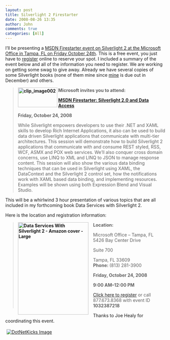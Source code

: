 ```yaml
---
layout: post
title: Silverlight 2 Firestarter
date: 2008-08-26 13:35
author: John
comments: true
categories: [All]
---
```

<p>I’ll be presenting a <a href="/events">MSDN Firestarter event on Silverlight 2 at the Microsoft Office in Tampa, FL on Friday October 24th</a>. This is a free event, you just have to <a href="http://msevents.microsoft.com/CUI/EventDetail.aspx?EventID=1032387218&amp;culture=en-US">register</a> online to reserve your spot. I included a summary of the event below and all of the information you need to register. We are working on getting some swag to give away. Already we have several copies of some Silverlight books (none of them mine since <a href="http://www.amazon.com/Data-Services-Silverlight-John-Papa/dp/0596523092/ref=sr_1_1?ie=UTF8&amp;s=books&amp;qid=1218389224&amp;sr=8-1">mine</a> is due out in December) and others.</p>  <blockquote>   <p><strong><a href="/wp-content/uploads/files/media/image/WindowsLiveWriter/Silverlight2Firestarter_BB75/clip_image002_2.jpg"><strong></strong></a><a href="/wp-content/uploads/files/media/image/WindowsLiveWriter/Silverlight2Firestarter_BB75/clip_image002_2.jpg"><img title="clip_image002" style="border-top-width: 0px; border-left-width: 0px; border-bottom-width: 0px; border-right-width: 0px" height="62" alt="clip_image002" src="/wp-content/uploads/files/media/image/WindowsLiveWriter/Silverlight2Firestarter_BB75/clip_image002_thumb.jpg" width="124" align="left" border="0" /></a></a>Microsoft invites you to attend: <a href="/wp-content/uploads/files/media/image/WindowsLiveWriter/Silverlight2Firestarter_BB75/clip_image002_2.jpg"><strong></strong></a></strong><a href="/wp-content/uploads/files/media/image/WindowsLiveWriter/Silverlight2Firestarter_BB75/clip_image002_2.jpg"><strong></strong></a></a></p>    <p><strong></strong></p>    <p><strong><a href="http://msevents.microsoft.com/CUI/EventDetail.aspx?EventID=1032387218&amp;culture=en-US">MSDN Firestarter: Silverlight 2.0 and Data Access</a><a href="/wp-content/uploads/files/media/image/WindowsLiveWriter/Silverlight2Firestarter_BB75/clip_image002_2.jpg"><strong></strong></a><a href="/wp-content/uploads/files/media/image/WindowsLiveWriter/Silverlight2Firestarter_BB75/clip_image002_2.jpg"><strong></strong></a></strong></p>    <p><strong></strong></p>    <p><strong>Friday, October 24, 2008<a href="/wp-content/uploads/files/media/image/WindowsLiveWriter/Silverlight2Firestarter_BB75/clip_image002_2.jpg"><strong></strong></a></strong></p>    <p>While Silverlight empowers developers to use their .NET and XAML skills to develop Rich Internet Applications, it also can be used to build data driven Silverlight applications that communicate with multi-tier architectures. This session will demonstrate how to build Silverlight 2 applications that communicate with and consume REST styled, RSS, WCF, ASMX and POX web services. We’ll also conquer cross domain concerns, use LINQ to XML and LINQ to JSON to manage response content. This session will also show the various data binding techniques that can be used in Silverlight using XAML, the DataContext and the Silverlight 2 control set, how the notifications work with XAML based data binding, and implementing resources. Examples will be shown using both Expression Blend and Visual Studio.</p> </blockquote>  <p>This will be a whirlwind 3 hour presentation of various topics that are all included in my forthcoming book Data Services with Silverlight 2.</p>  <p>Here is the location and registration information:</p>  <blockquote>   <p><strong><a href="http://www.amazon.com/Data-Services-Silverlight-John-Papa/dp/0596523092/ref=sr_1_1?ie=UTF8&amp;s=books&amp;qid=1218389224&amp;sr=8-1"><img title="Data Services With Silverlight 2 - Amazon cover - Large" style="border-top-width: 0px; border-left-width: 0px; border-bottom-width: 0px; margin: 0px 15px 10px 0px; border-right-width: 0px" height="291" alt="Data Services With Silverlight 2 - Amazon cover - Large" src="/wp-content/uploads/files/media/image/WindowsLiveWriter/Silverlight2Firestarter_BB75/Data%20Services%20With%20Silverlight%202%20-%20Amazon%20cover%20-%20Large_7.png" width="222" align="left" border="0" /></a>Location:</strong></p>    <p>Microsoft Office – Tampa, FL      <br />5426 Bay Center Drive</p>    <p>Suite 700</p>    <p>Tampa, FL 33609      <br /><b>Phone: </b>(813) 281-3900 </p>    <p><b>Friday, October 24, 2008</b></p>    <p><b>9:00 AM–12:00 PM</b></p>    <p><b></b></p>    <p><a href="http://msevents.microsoft.com/CUI/EventDetail.aspx?EventID=1032387218&amp;culture=en-US">Click here to register</a> or call 877.673.8368 with event ID <b>1032387218</b></p> </blockquote>  <p>Thanks to Joe Healy for coordinating this event.</p><div class="wlWriterHeaderFooter" style="text-align:left; margin:0px; padding:4px 4px 4px 4px;"><a href="http://www.dotnetkicks.com/kick/?url=/all/silverlight-2-firestarter/"><img src="http://www.dotnetkicks.com/Services/Images/KickItImageGenerator.ashx?url=/all/silverlight-2-firestarter/&amp;bgcolor=0080C0&amp;fgcolor=FFFFFF&amp;border=000000&amp;cbgcolor=D4E1ED&amp;cfgcolor=000000" alt="DotNetKicks Image" border="0/"></a></div><div class="wlWriterHeaderFooter" style="text-align:left; margin:0px; padding:4px 4px 4px 4px;"><script type="text/javascript"><!-- var dzone_url = '/all/silverlight-2-firestarter/'; var dzone_title = 'Silverlight 2 Firestarter'; var dzone_blurb = 'Silverlight 2 Firestarter'; var dzone_style = '1'; --></script><script language="javascript" src="http://widgets.dzone.com/widgets/zoneit.js"></script> </div>

